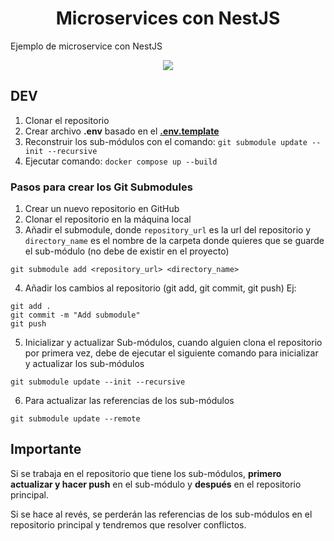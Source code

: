 <h1 align="center"> Microservices con NestJS </h1>

Ejemplo de microservice con NestJS

<p align="center">
  <a href="https://skillicons.dev">
    <img src="https://skillicons.dev/icons?i=nest,typescript,docker,postgres,sqlite,mongo" />
  </a>
</p>

## DEV

1. Clonar el repositorio
2. Crear archivo **.env** basado en el [**.env.template**](./.env.template)
3. Reconstruir los sub-módulos con el comando: `git submodule update --init --recursive`
4. Ejecutar comando: `docker compose up --build`

### Pasos para crear los Git Submodules

1. Crear un nuevo repositorio en GitHub
2. Clonar el repositorio en la máquina local
3. Añadir el submodule, donde `repository_url` es la url del repositorio y `directory_name` es el nombre de la carpeta donde quieres que se guarde el sub-módulo (no debe de existir en el proyecto)

```
git submodule add <repository_url> <directory_name>
```

4. Añadir los cambios al repositorio (git add, git commit, git push)
   Ej:

```
git add .
git commit -m "Add submodule"
git push
```

5. Inicializar y actualizar Sub-módulos, cuando alguien clona el repositorio por primera vez, debe de ejecutar el siguiente comando para inicializar y actualizar los sub-módulos

```
git submodule update --init --recursive
```

6. Para actualizar las referencias de los sub-módulos

```
git submodule update --remote
```

## Importante

Si se trabaja en el repositorio que tiene los sub-módulos, **primero actualizar y hacer push** en el sub-módulo y **después** en el repositorio principal.

Si se hace al revés, se perderán las referencias de los sub-módulos en el repositorio principal y tendremos que resolver conflictos.
